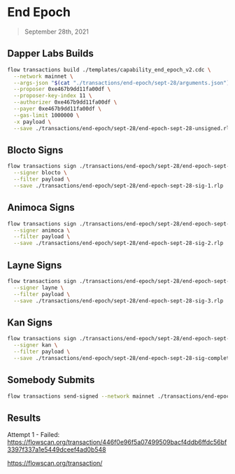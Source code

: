 # End Epoch
> September 28th, 2021

## Dapper Labs Builds

```sh
flow transactions build ./templates/capability_end_epoch_v2.cdc \
  --network mainnet \
  --args-json "$(cat "./transactions/end-epoch/sept-28/arguments.json")" \
  --proposer 0xe467b9dd11fa00df \
  --proposer-key-index 11 \
  --authorizer 0xe467b9dd11fa00df \
  --payer 0xe467b9dd11fa00df \
  --gas-limit 1000000 \
  -x payload \
  --save ./transactions/end-epoch/sept-28/end-epoch-sept-28-unsigned.rlp
```

## Blocto Signs

```sh
flow transactions sign ./transactions/end-epoch/sept-28/end-epoch-sept-28-unsigned.rlp \
  --signer blocto \
  --filter payload \
  --save ./transactions/end-epoch/sept-28/end-epoch-sept-28-sig-1.rlp
```

## Animoca Signs

```sh
flow transactions sign ./transactions/end-epoch/sept-28/end-epoch-sept-28-sig-1.rlp \
  --signer animoca \
  --filter payload \
  --save ./transactions/end-epoch/sept-28/end-epoch-sept-28-sig-2.rlp
```

## Layne Signs

```sh
flow transactions sign ./transactions/end-epoch/sept-28/end-epoch-sept-28-sig-2.rlp \
  --signer layne \
  --filter payload \
  --save ./transactions/end-epoch/sept-28/end-epoch-sept-28-sig-3.rlp
```

## Kan Signs

```sh
flow transactions sign ./transactions/end-epoch/sept-28/end-epoch-sept-28-sig-3.rlp \
  --signer kan \
  --filter payload \
  --save ./transactions/end-epoch/sept-28/end-epoch-sept-28-sig-complete.rlp
```

## Somebody Submits

```sh
flow transactions send-signed --network mainnet ./transactions/end-epoch/sept-28/end-epoch-sept-28-sig-complete.rlp
```

## Results

Attempt 1 - Failed: https://flowscan.org/transaction/446f0e96f5a07499509bacf4ddb6ffdc56bf3397f337a1e5449dceef4ad0b548

https://flowscan.org/transaction/
